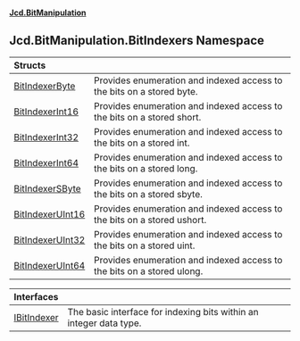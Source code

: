 #### [Jcd.BitManipulation](index.md 'index')

## Jcd.BitManipulation.BitIndexers Namespace

| Structs | |
| :--- | :--- |
| [BitIndexerByte](Jcd.BitManipulation.BitIndexers.BitIndexerByte.md 'Jcd.BitManipulation.BitIndexers.BitIndexerByte') | Provides enumeration and indexed access to the bits on a stored byte. |
| [BitIndexerInt16](Jcd.BitManipulation.BitIndexers.BitIndexerInt16.md 'Jcd.BitManipulation.BitIndexers.BitIndexerInt16') | Provides enumeration and indexed access to the bits on a stored short. |
| [BitIndexerInt32](Jcd.BitManipulation.BitIndexers.BitIndexerInt32.md 'Jcd.BitManipulation.BitIndexers.BitIndexerInt32') | Provides enumeration and indexed access to the bits on a stored int. |
| [BitIndexerInt64](Jcd.BitManipulation.BitIndexers.BitIndexerInt64.md 'Jcd.BitManipulation.BitIndexers.BitIndexerInt64') | Provides enumeration and indexed access to the bits on a stored long. |
| [BitIndexerSByte](Jcd.BitManipulation.BitIndexers.BitIndexerSByte.md 'Jcd.BitManipulation.BitIndexers.BitIndexerSByte') | Provides enumeration and indexed access to the bits on a stored sbyte. |
| [BitIndexerUInt16](Jcd.BitManipulation.BitIndexers.BitIndexerUInt16.md 'Jcd.BitManipulation.BitIndexers.BitIndexerUInt16') | Provides enumeration and indexed access to the bits on a stored ushort. |
| [BitIndexerUInt32](Jcd.BitManipulation.BitIndexers.BitIndexerUInt32.md 'Jcd.BitManipulation.BitIndexers.BitIndexerUInt32') | Provides enumeration and indexed access to the bits on a stored uint. |
| [BitIndexerUInt64](Jcd.BitManipulation.BitIndexers.BitIndexerUInt64.md 'Jcd.BitManipulation.BitIndexers.BitIndexerUInt64') | Provides enumeration and indexed access to the bits on a stored ulong. |

| Interfaces | |
| :--- | :--- |
| [IBitIndexer](Jcd.BitManipulation.BitIndexers.IBitIndexer.md 'Jcd.BitManipulation.BitIndexers.IBitIndexer') | The basic interface for indexing bits within an integer data type. |
